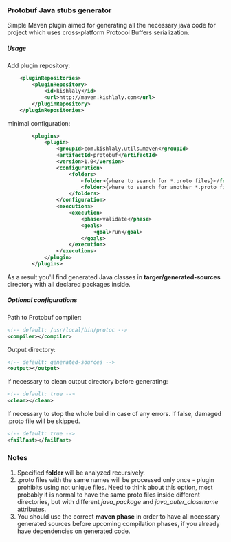 ### Protobuf Java stubs generator

Simple Maven plugin aimed for generating all the necessary java code for project which uses cross-platform Protocol Buffers serialization.

##### Usage

Add plugin repository:

```xml
    <pluginRepositories>
        <pluginRepository>
            <id>kishlaly</id>
            <url>http://maven.kishlaly.com</url>
        </pluginRepository>
    </pluginRepositories>
```

minimal configuration:

```xml
        <plugins>
            <plugin>
                <groupId>com.kishlaly.utils.maven</groupId>
                <artifactId>protobuf</artifactId>
                <version>1.0</version>
                <configuration>
                    <folders>
                        <folder>{where to search for *.proto files}</folder>
                        <folder>{where to search for another *.proto files}</folder>
                    </folders>
                </configuration>
                <executions>
                    <execution>
                        <phase>validate</phase>
                        <goals>
                            <goal>run</goal>
                        </goals>
                    </execution>
                </executions>
            </plugin>
        </plugins>
```

As a result you'll find generated Java classes in **targer/generated-sources** directory with all declared packages inside.

##### Optional configurations

Path to Protobuf compiler:
```xml
<!-- default: /usr/local/bin/protoc -->
<compiler></compiler>
```

Output directory:
```xml
<!-- default: generated-sources -->
<output></output>
```

If necessary to clean output directory before generating:
```xml
<!-- default: true -->
<clean></clean>
```

If necessary to stop the whole build in case of any errors. If false, damaged .proto file will be skipped.
```xml
<!-- default: true -->
<failFast></failFast>
```

### Notes

1. Specified **folder** will be analyzed recursively.
2. .proto files with the same names will be processed only once - plugin prohibits using not unique files. Need to think about this option, most probably it is normal to have the same proto files inside different directories, but with different _java_package_ and _java_outer_classname_ attributes.
3. You should use the correct **maven phase** in order to have all necessary generated sources before upcoming compilation phases, if you already have dependencies on generated code.